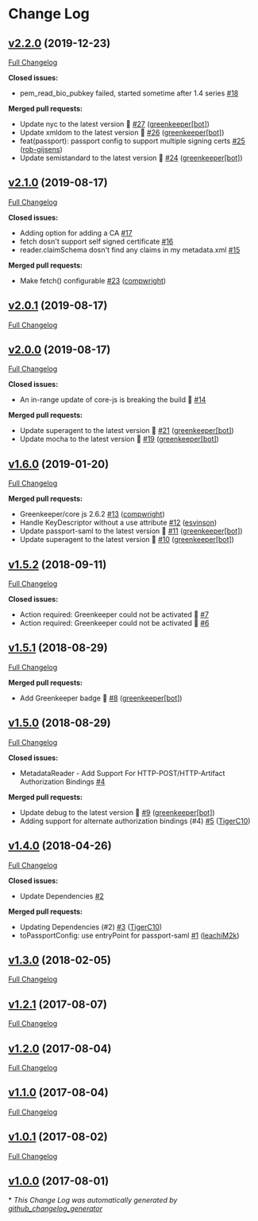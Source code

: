# Change Log

## [v2.2.0](https://github.com/compwright/passport-saml-metadata/tree/v2.2.0) (2019-12-23)
[Full Changelog](https://github.com/compwright/passport-saml-metadata/compare/v2.1.0...v2.2.0)

**Closed issues:**

- pem\_read\_bio\_pubkey failed, started sometime after 1.4 series [\#18](https://github.com/compwright/passport-saml-metadata/issues/18)

**Merged pull requests:**

- Update nyc to the latest version 🚀 [\#27](https://github.com/compwright/passport-saml-metadata/pull/27) ([greenkeeper[bot]](https://github.com/apps/greenkeeper))
- Update xmldom to the latest version 🚀 [\#26](https://github.com/compwright/passport-saml-metadata/pull/26) ([greenkeeper[bot]](https://github.com/apps/greenkeeper))
- feat\(passport\): passport config to support multiple signing certs [\#25](https://github.com/compwright/passport-saml-metadata/pull/25) ([rob-gijsens](https://github.com/rob-gijsens))
- Update semistandard to the latest version 🚀 [\#24](https://github.com/compwright/passport-saml-metadata/pull/24) ([greenkeeper[bot]](https://github.com/apps/greenkeeper))

## [v2.1.0](https://github.com/compwright/passport-saml-metadata/tree/v2.1.0) (2019-08-17)
[Full Changelog](https://github.com/compwright/passport-saml-metadata/compare/v2.0.1...v2.1.0)

**Closed issues:**

- Adding option for adding a CA [\#17](https://github.com/compwright/passport-saml-metadata/issues/17)
- fetch dosn't support self signed certificate [\#16](https://github.com/compwright/passport-saml-metadata/issues/16)
- reader.claimSchema dosn't find any claims in my metadata.xml [\#15](https://github.com/compwright/passport-saml-metadata/issues/15)

**Merged pull requests:**

- Make fetch\(\) configurable [\#23](https://github.com/compwright/passport-saml-metadata/pull/23) ([compwright](https://github.com/compwright))

## [v2.0.1](https://github.com/compwright/passport-saml-metadata/tree/v2.0.1) (2019-08-17)
[Full Changelog](https://github.com/compwright/passport-saml-metadata/compare/v2.0.0...v2.0.1)

## [v2.0.0](https://github.com/compwright/passport-saml-metadata/tree/v2.0.0) (2019-08-17)
[Full Changelog](https://github.com/compwright/passport-saml-metadata/compare/v1.6.0...v2.0.0)

**Closed issues:**

- An in-range update of core-js is breaking the build 🚨 [\#14](https://github.com/compwright/passport-saml-metadata/issues/14)

**Merged pull requests:**

- Update superagent to the latest version 🚀 [\#21](https://github.com/compwright/passport-saml-metadata/pull/21) ([greenkeeper[bot]](https://github.com/apps/greenkeeper))
- Update mocha to the latest version 🚀 [\#19](https://github.com/compwright/passport-saml-metadata/pull/19) ([greenkeeper[bot]](https://github.com/apps/greenkeeper))

## [v1.6.0](https://github.com/compwright/passport-saml-metadata/tree/v1.6.0) (2019-01-20)
[Full Changelog](https://github.com/compwright/passport-saml-metadata/compare/v1.5.2...v1.6.0)

**Merged pull requests:**

- Greenkeeper/core js 2.6.2 [\#13](https://github.com/compwright/passport-saml-metadata/pull/13) ([compwright](https://github.com/compwright))
- Handle KeyDescriptor without a use attribute [\#12](https://github.com/compwright/passport-saml-metadata/pull/12) ([esvinson](https://github.com/esvinson))
- Update passport-saml to the latest version 🚀 [\#11](https://github.com/compwright/passport-saml-metadata/pull/11) ([greenkeeper[bot]](https://github.com/apps/greenkeeper))
- Update superagent to the latest version 🚀 [\#10](https://github.com/compwright/passport-saml-metadata/pull/10) ([greenkeeper[bot]](https://github.com/apps/greenkeeper))

## [v1.5.2](https://github.com/compwright/passport-saml-metadata/tree/v1.5.2) (2018-09-11)
[Full Changelog](https://github.com/compwright/passport-saml-metadata/compare/v1.5.1...v1.5.2)

**Closed issues:**

- Action required: Greenkeeper could not be activated 🚨 [\#7](https://github.com/compwright/passport-saml-metadata/issues/7)
- Action required: Greenkeeper could not be activated 🚨 [\#6](https://github.com/compwright/passport-saml-metadata/issues/6)

## [v1.5.1](https://github.com/compwright/passport-saml-metadata/tree/v1.5.1) (2018-08-29)
[Full Changelog](https://github.com/compwright/passport-saml-metadata/compare/v1.5.0...v1.5.1)

**Merged pull requests:**

- Add Greenkeeper badge 🌴 [\#8](https://github.com/compwright/passport-saml-metadata/pull/8) ([greenkeeper[bot]](https://github.com/apps/greenkeeper))

## [v1.5.0](https://github.com/compwright/passport-saml-metadata/tree/v1.5.0) (2018-08-29)
[Full Changelog](https://github.com/compwright/passport-saml-metadata/compare/v1.4.0...v1.5.0)

**Closed issues:**

- MetadataReader - Add Support For HTTP-POST/HTTP-Artifact Authorization Bindings [\#4](https://github.com/compwright/passport-saml-metadata/issues/4)

**Merged pull requests:**

- Update debug to the latest version 🚀 [\#9](https://github.com/compwright/passport-saml-metadata/pull/9) ([greenkeeper[bot]](https://github.com/apps/greenkeeper))
- Adding support for alternate authorization bindings \(\#4\) [\#5](https://github.com/compwright/passport-saml-metadata/pull/5) ([TigerC10](https://github.com/TigerC10))

## [v1.4.0](https://github.com/compwright/passport-saml-metadata/tree/v1.4.0) (2018-04-26)
[Full Changelog](https://github.com/compwright/passport-saml-metadata/compare/v1.3.0...v1.4.0)

**Closed issues:**

- Update Dependencies [\#2](https://github.com/compwright/passport-saml-metadata/issues/2)

**Merged pull requests:**

- Updating Dependencies \(\#2\) [\#3](https://github.com/compwright/passport-saml-metadata/pull/3) ([TigerC10](https://github.com/TigerC10))
- toPassportConfig: use entryPoint for passport-saml [\#1](https://github.com/compwright/passport-saml-metadata/pull/1) ([leachiM2k](https://github.com/leachiM2k))

## [v1.3.0](https://github.com/compwright/passport-saml-metadata/tree/v1.3.0) (2018-02-05)
[Full Changelog](https://github.com/compwright/passport-saml-metadata/compare/v1.2.1...v1.3.0)

## [v1.2.1](https://github.com/compwright/passport-saml-metadata/tree/v1.2.1) (2017-08-07)
[Full Changelog](https://github.com/compwright/passport-saml-metadata/compare/v1.2.0...v1.2.1)

## [v1.2.0](https://github.com/compwright/passport-saml-metadata/tree/v1.2.0) (2017-08-04)
[Full Changelog](https://github.com/compwright/passport-saml-metadata/compare/v1.1.0...v1.2.0)

## [v1.1.0](https://github.com/compwright/passport-saml-metadata/tree/v1.1.0) (2017-08-04)
[Full Changelog](https://github.com/compwright/passport-saml-metadata/compare/v1.0.1...v1.1.0)

## [v1.0.1](https://github.com/compwright/passport-saml-metadata/tree/v1.0.1) (2017-08-02)
[Full Changelog](https://github.com/compwright/passport-saml-metadata/compare/v1.0.0...v1.0.1)

## [v1.0.0](https://github.com/compwright/passport-saml-metadata/tree/v1.0.0) (2017-08-01)


\* *This Change Log was automatically generated by [github_changelog_generator](https://github.com/skywinder/Github-Changelog-Generator)*